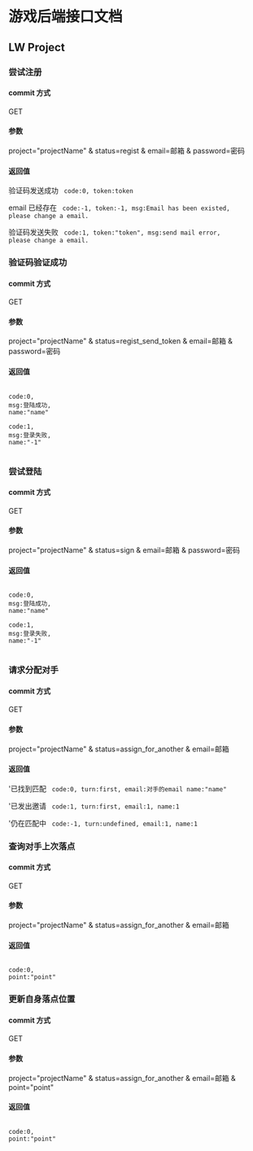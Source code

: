 # 游戏后端接口文档

## LW Project 

### 尝试注册

#### commit 方式
GET
#### 参数
project="projectName" &
status=regist & 
email=邮箱 & 
password=密码 

#### 返回值
验证码发送成功
<code>
code:0,
token:token
</code>

email 已经存在
<code>
code:-1,
token:-1,
msg:Email has been existed, please change a email.
</code>

验证码发送失败
<code>
code:1,
token:"token",
msg:send mail error, please change a email.
</code>

### 验证码验证成功

#### commit 方式
GET

#### 参数
project="projectName" &
status=regist_send_token &
email=邮箱 &
password=密码

#### 返回值
<code>
code:0,
msg:登陆成功,
name:"name"
</code>

<code>
code:1,
msg:登录失败,
name:"-1"

</code>

### 尝试登陆

#### commit 方式
GET

#### 参数
project="projectName" &
status=sign &
email=邮箱 &
password=密码

#### 返回值
<code>
code:0,
msg:登陆成功,
name:"name"
</code>

<code>
code:1,
msg:登录失败,
name:"-1"

</code>

### 请求分配对手

#### commit 方式
GET

#### 参数
project="projectName" &
status=assign_for_another &
email=邮箱 

#### 返回值
'已找到匹配
<code>
code:0,
turn:first,
email:对手的email
name:"name"
</code>

'已发出邀请
<code>
code:1,
turn:first,
email:1,
name:1
</code>

'仍在匹配中
<code>
code:-1,
turn:undefined,
email:1,
name:1
</code>

### 查询对手上次落点

#### commit 方式
GET

#### 参数
project="projectName" &
status=assign_for_another &
email=邮箱 

#### 返回值
<code>
code:0,
point:"point"
</code>


### 更新自身落点位置

#### commit 方式
GET

#### 参数
project="projectName" &
status=assign_for_another &
email=邮箱 &
point="point"

#### 返回值
<code>
code:0,
point:"point"
</code>
